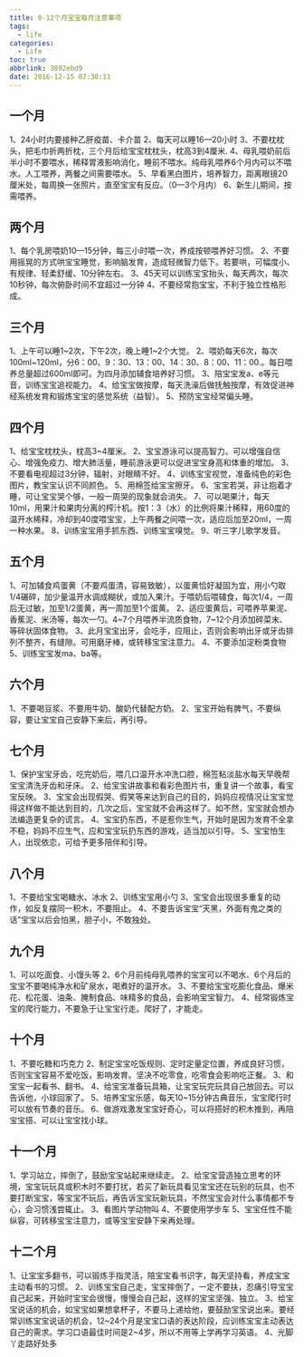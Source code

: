 ```yaml
---
title: 0-12个月宝宝每月注意事项
tags:
  - life
categories:
  - Life
toc: true
abbrlink: 3892ebd9
date: 2016-12-15 07:38:11
---
```


## 一个月
1、24小时内要接种乙肝疫苗、卡介苗
2、每天可以睡16—20小时
3、不要枕枕头，把毛巾折两折枕，三个月后给宝宝枕枕头，枕高3到4厘米.
4、母乳喂奶前后半小时不要喂水，稀释胃液影响消化，睡前不喂水。纯母乳喂养6个月内可以不喂水。人工喂养，两餐之间需要喂水。
5、早看黑白图片，培养智力，距离眼镜20厘米处，每周换一张照片，直至宝宝有反应。（0—3个月内）
6、新生儿期间，按需喂养。

## 两个月
1、每个乳房喂奶10—15分钟，每三小时喂一次，养成按顿喂养好习惯。
2、不要用摇晃的方式哄宝宝睡觉，影响脑发育，造成轻微智力低下。若要哄，可幅度小、有规律、轻柔舒缓、10分钟左右。
3、45天可以训练宝宝抬头，每天两次，每次10秒钟，每次俯卧时间不宜超过一分钟
4、不要经常抱宝宝，不利于独立性格形成。

## 三个月
1、上午可以睡1~2次，下午2次，晚上睡1~2个大觉。
2、喂奶每天6次，每次100ml~120ml，分6：00、9：30、13：00、14：30、8：00、11：00.。每日喂养总量超过600ml即可。为四月添加辅食培养好习惯。
3、陪宝宝发a、e等元音，训练宝宝追视能力。
4、给宝宝做按摩，每天洗澡后做抚触按摩，有效促进神经系统发育和锻炼宝宝的感觉系统（益智）。
5、预防宝宝经常偏头睡。

## 四个月
1、给宝宝枕枕头，枕高3~4厘米。
2、宝宝游泳可以提高智力。可以增强自信心、增强免疫力、增大肺活量，睡前游泳更可以促进宝宝身高和体重的增加。
3、不要看电视超过3分钟，辐射，对眼睛不好。
4、训练宝宝视觉，准备纯色的彩色图片，教宝宝认识不同颜色。
5、用棉签给宝宝擦牙。
6、宝宝若哭，非让抱着才睡，可让宝宝哭个够，一般一周哭的现象就会消失。
7、可以喝果汁，每天10ml，用果汁和果肉分离的榨汁机。按1：3（水）的比例将果汁稀释，用60度的温开水稀释，冷却到40度喂宝宝，上午两餐之间喂一次，适应后加至20ml，一周一种水果。
8、训练宝宝用手抓东西、训练宝宝嗅觉。
9、听三字儿歌学发音。

## 五个月
1、可加辅食鸡蛋黄（不要鸡蛋清，容易致敏），以蛋黄恰好凝固为宜，用小勺取1/4碾碎，加少量温开水调成糊状，或加入果汁。于喂奶后喂辅食，每次1/4，一周后无过敏，加至1/2蛋黄，再一周加至1个蛋黄。
2、适应蛋黄后，可喂养苹果泥、香蕉泥、米汤等，每次一勺。4~7个月喂养半流质食物，7~12个月添加碎菜末、等碎状固体食物。
3、此月宝宝出牙，会吃手，应阻止，否则会影响出牙或牙齿排列不整齐，有缝隙。可用磨牙棒，或转移宝宝注意力。
4、不要添加淀粉类食物
5、训练宝宝发ma、ba等。

## 六个月
1、不要喝豆浆、不要用牛奶、酸奶代替配方奶。
2、宝宝开始有脾气，不要纵容，要让宝宝自己安静下来后，再引导。

## 七个月
1、保护宝宝牙齿，吃完奶后，喂几口温开水冲洗口腔，棉签粘淡盐水每天早晚帮宝宝清洗牙齿和牙床。
2、给宝宝讲故事和看彩色图片书，重复讲一个故事，看宝宝反映。
3、宝宝会出现假哭、假笑等来达到自己的目的，妈妈应视情况让宝宝觉得这样做不能达到目的，几次之后，宝宝就不会再这样了。如不然，宝宝就会想办法编造更复杂的谎言。
4、宝宝扔东西，不是惹你生气，开始时是因为发育不全拿不稳，妈妈不应生气，应和宝宝玩扔东西的游戏，适当加以引导。
5、宝宝怕生人，出现依恋，可给予更多陪伴和引导。

## 八个月
1、不要给宝宝喝糖水、冰水
2、训练宝宝用小勺
3、宝宝会出现很多重复的动作，如反复摆同一积木，不要阻止。
4、不要告诉宝宝“天黑，外面有鬼之类的话”宝宝以后会怕黑，胆子小，不敢独处。

## 九个月
1、可以吃面食、小馒头等
2、6个月前纯母乳喂养的宝宝可以不喝水、6个月后的宝宝不要喝纯净水和矿泉水，喝煮好的温开水。
3、不要给宝宝吃膨化食品、爆米花、松花蛋、油条、腌制食品、味精多的食品，会影响宝宝智力。
4、经常锻炼宝宝的爬行能力，不要急于让宝宝行走。爬好了，才能走。

## 十个月
1、不要吃糖和巧克力
2、制定宝宝吃饭规则、定时定量定位置，养成良好习惯，否则宝宝容易不爱吃饭，影响发育。坚决不吃零食，吃零食会影响吃正餐。
3、和宝宝一起看书、翻书。
4、给宝宝准备玩具箱，让宝宝玩完玩具自己放回去。可以告诉他，小球回家了。
5、培养宝宝乐感，每天10~15分钟古典音乐，宝宝爬行时可以放有节奏的音乐。
6、做游戏激发宝宝好奇心，可以将搭好的积木推到，再陪宝宝搭、可以让宝宝找小球。

## 十一个月
1、学习站立，摔倒了，鼓励宝宝站起来继续走。
2、给宝宝营造独立思考的环境，宝宝玩玩具或积木时不要打扰，若买了新玩具看见宝宝还在玩别的玩具，也不要打断宝宝，等宝宝不玩后，再告诉宝宝玩新玩具，不然宝宝会对什么事情都不专心，会习惯浅尝辄止。
3、看图片学动物叫
4、不要使用学步车
5、宝宝任性不能纵容，可转移宝宝注意力，或等宝宝安静下来再处理。

## 十二个月
1、让宝宝多翻书，可以锻炼手指灵活，陪宝宝看书识字，每天坚持看，养成宝宝主动看书的习惯。
2、训练宝宝自己走，宝宝摔倒了，一定不要扶，忍痛引导宝宝自己起来，开始时宝宝会很慢，慢慢会自己起，这样的宝宝坚强、独立。
3、给宝宝说话的机会，如宝宝如果想拿杯子，不要马上递给他，要鼓励宝宝说出来。要经常训练宝宝说话的机会，12~24个月是宝宝口语的表达阶段，应训练宝宝主动表达自己的需求。学习口语最佳时间是2~4岁，所以不用等上学再学习英语。
4、光脚丫走路好处多
